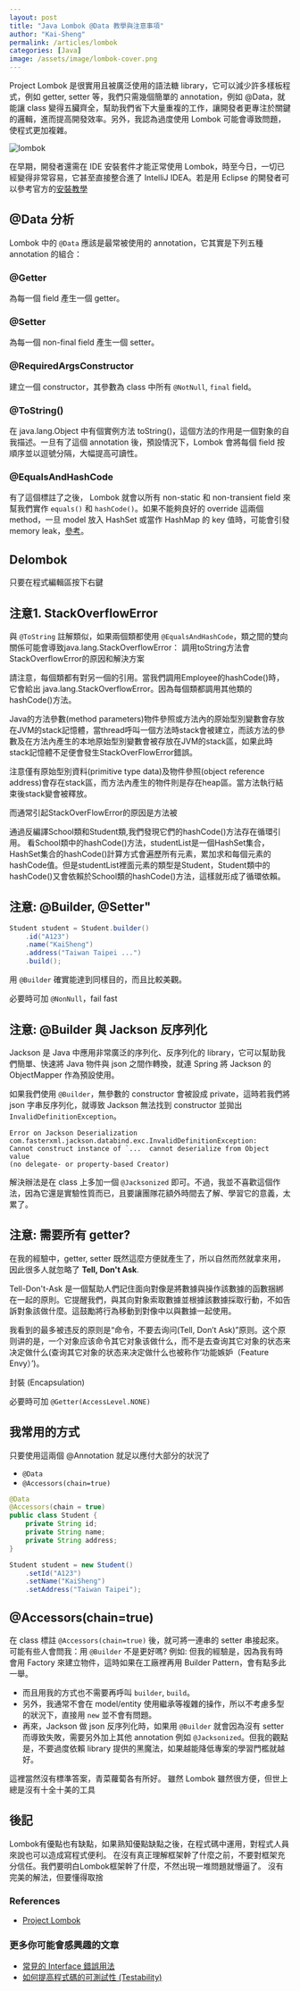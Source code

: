 ```yaml
---
layout: post
title: "Java Lombok @Data 教學與注意事項"
author: "Kai-Sheng"
permalink: /articles/lombok
categories: [Java]
image: /assets/image/lombok-cover.png
--- 
```


Project Lombok 是很實用且被廣泛使用的語法糖 library，它可以減少許多樣板程式，例如 getter, setter 等，我們只需幾個簡單的 annotation，例如 @Data，就能讓 class 變得五臟齊全，幫助我們省下大量重複的工作，讓開發者更專注於關鍵的邏輯，進而提高開發效率。另外，我認為過度使用 Lombok 可能會導致問題，使程式更加複雜。


![lombok](/assets/image/lombok-cover.png)

在早期，開發者還需在 IDE 安裝套件才能正常使用 Lombok，時至今日，一切已經變得非常容易，它甚至直接整合進了 IntelliJ IDEA。若是用 Eclipse 的開發者可以參考官方的[安裝教學](https://projectlombok.org/setup/eclipse)

## **@Data 分析**
Lombok 中的 `@Data` 應該是最常被使用的 annotation，它其實是下列五種 annotation 的組合：
### **@Getter**
為每一個 field 產生一個 getter。
### **@Setter**
為每一個 non-final field 產生一個 setter。
  
### **@RequiredArgsConstructor**
建立一個 constructor，其參數為 class 中所有 `@NotNull`, `final` field。

### **@ToString()**
在 java.lang.Object 中有個實例方法 toString()，這個方法的作用是一個對象的自我描述。一旦有了這個 annotation 後，預設情況下，Lombok 會將每個 field 按順序並以逗號分隔，大幅提高可讀性。

### **@EqualsAndHashCode**
有了這個標註了之後， Lombok 就會以所有 non-static 和 non-transient field 來幫我們實作 `equals()` 和 `hashCode()`。如果不能夠良好的 override 這兩個 method，一旦 model 放入 HashSet 或當作 HashMap 的 key 值時，可能會引發 memory leak，[參考](https://www.baeldung.com/java-memory-leaks#3-improper-equals-and-hashcode-implementations)。

## **Delombok**
只要在程式編輯區按下右鍵

## **注意1. StackOverflowError**
與 `@ToString` 註解類似，如果兩個類都使用 `@EqualsAndHashCode`，類之間的雙向關係可能會導致java.lang.StackOverflowError：
調用toString方法會StackOverflowError的原因和解決方案

請注意，每個類都有對另一個的引用。當我們調用Employee的hashCode()時，它會給出 java.lang.StackOverflowError。因為每個類都調用其他類的hashCode()方法。


Java的方法參數(method parameters)物件參照或方法內的原始型別變數會存放在JVM的stack記憶體，當thread呼叫一個方法時stack會被建立，而該方法的參數及在方法內產生的本地原始型別變數會被存放在JVM的stack區，如果此時stack記憶體不足便會發生StackOverFlowError錯誤。

注意僅有原始型別資料(primitive type data)及物件參照(object reference address)會存在stack區，而方法內產生的物件則是存在heap區。當方法執行結束後stack變會被釋放。

而通常引起StackOverFlowError的原因是方法被

通過反編譯School類和Student類,我們發現它們的hashCode()方法存在循環引用。
看School類中的hashCode()方法，studentList是一個HashSet集合，HashSet集合的hashCode()計算方式會遍歷所有元素，累加求和每個元素的hashCode值。但是studentList裡面元素的類型是Student，Student類中的hashCode()又會依賴於School類的hashCode()方法，這樣就形成了循環依賴。


## **注意: @Builder, @Setter**" 


```java
Student student = Student.builder()
    .id("A123")
    .name("KaiSheng")
    .address("Taiwan Taipei ...")
    .build();
```
用 `@Builder` 確實能達到同樣目的，而且比較美觀。

必要時可加 `@NonNull`，fail fast



## **注意: @Builder 與 Jackson 反序列化**
Jackson 是 Java 中應用非常廣泛的序列化、反序列化的 library，它可以幫助我們簡單、快速將 Java 物件與 json 之間作轉換，就連 Spring 將 Jackson 的 ObjectMapper 作為預設使用。

如果我們使用 `@Builder`，無參數的 constructor 會被設成 private，這時若我們將 json 字串反序列化，就導致 Jackson 無法找到 constructor 並拋出 `InvalidDefinitionException`。

```
Error on Jackson Deserialization
com.fasterxml.jackson.databind.exc.InvalidDefinitionException: 
Cannot construct instance of `...  cannot deserialize from Object value 
(no delegate- or property-based Creator)
```

解決辦法是在 class 上多加一個 `@Jacksonized` 即可。不過，我並不喜歡這個作法，因為它還是實驗性質而已，且要讓團隊花額外時間去了解、學習它的意義，太累了。


## **注意: 需要所有 getter?**
在我的經驗中，getter, setter 既然這麼方便就產生了，所以自然而然就拿來用，因此很多人就忽略了 **Tell, Don't Ask**.

Tell-Don't-Ask 是一個幫助人們記住面向對像是將數據與操作該數據的函數捆綁在一起的原則。它提醒我們，與其向對象索取數據並根據該數據採取行動，不如告訴對象該做什麼。這鼓勵將行為移動到對像中以與數據一起使用。

我看到的最多被违反的原则是“命令，不要去询问(Tell, Don’t Ask)”原则。这个原则讲的是，一个对象应该命令其它对象该做什么，而不是去查询其它对象的状态来决定做什么(查询其它对象的状态来决定做什么也被称作‘功能嫉妒（Feature Envy）’)。

封裝 (Encapsulation)  

必要時可加 `@Getter(AccessLevel.NONE)`


## **我常用的方式**
只要使用這兩個 @Annotation 就足以應付大部分的狀況了
- `@Data`
- `@Accessors(chain=true)`

```java
@Data
@Accessors(chain = true)
public class Student {
    private String id;
    private String name;
    private String address; 
}
```

```java
Student student = new Student()
    .setId("A123")
    .setName("KaiSheng")
    .setAddress("Taiwan Taipei");
```

## **@Accessors(chain=true)**
在 class 標註 `@Accessors(chain=true)` 後，就可將一連串的 setter 串接起來。可能有些人會問我：用 `@Builder` 不是更好嗎? 例如:
但我的經驗是，因為我有時會用 Factory 來建立物件，這時如果在工廠裡再用 Builder Pattern，會有點多此一舉。

- 而且用我的方式也不需要再呼叫 `builder`, `build`。
- 另外，我通常不會在 model/entity 使用繼承等複雜的操作，所以不考慮多型的狀況下，直接用 `new` 並不會有問題。
- 再來，Jackson 做 json 反序列化時，如果用 `@Builder` 就會因為沒有 setter 而導致失敗，需要另外加上其他 annotation 例如 `@Jacksonized`。但我的觀點是，不要過度依賴 library 提供的黑魔法，如果越能降低專案的學習門檻就越好。

這裡當然沒有標準答案，青菜蘿蔔各有所好。
雖然 Lombok 雖然很方便，但世上總是沒有十全十美的工具

## **後記**
Lombok有優點也有缺點，如果熟知優點缺點之後，在程式碼中運用，對程式人員來說也可以造成寫程式便利。
在沒有真正理解框架幹了什麼之前，不要對框架充分信任。我們要明白Lombok框架幹了什麼，不然出現一堆問題就懵逼了。
沒有完美的解法，但要懂得取捨

### **References**
- [Project Lombok](https://projectlombok.org/)

### **更多你可能會感興趣的文章**
- [常見的 Interface 錯誤用法](/articles/anti-pattern-of-java-interface-impl-style)
- [如何提高程式碼的可測試性 (Testability)](/articles/testability)